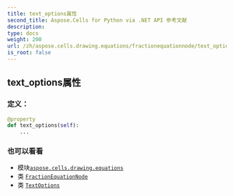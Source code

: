 ```yaml
---
title: text_options属性
second_title: Aspose.Cells for Python via .NET API 参考文献
description:
type: docs
weight: 200
url: /zh/aspose.cells.drawing.equations/fractionequationnode/text_options/
is_root: false
---
```

## text_options属性
### 定义：
```python
@property
def text_options(self):
    ...
```

### 也可以看看
* 模块[`aspose.cells.drawing.equations`](../../)
* 类 [`FractionEquationNode`](/cells/python-net/zh/aspose.cells.drawing.equations/fractionequationnode)
* 类 [`TextOptions`](/cells/python-net/zh/aspose.cells.drawing.texts/textoptions)
